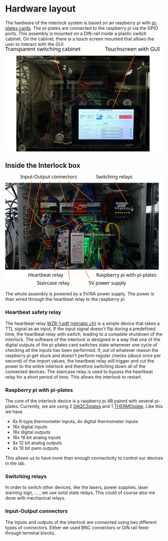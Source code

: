 # Hardware layout

The hardware of the interlock system is based on an raspberry pi with [pi-plates cards](https://pi-plates.com/). The pi-plates are connected to the raspberry pi via the GPIO ports. This assembly is mounted on a DIN-rail inside a plastic switch cabinet. On the cabinet, there is a touch screen mounted that allows the user to interact with the GUI.![](Outside_hardware.svg)



## Inside the Interlock box

![](Inside_hardware.svg)

The whole assembly is powered by a 5V/6A power supply. The power is than wired through the heartbeat relay to the raspberry pi.

### Heartbeat safety relay

The heartbeat relay [WZR-1.pdf (relmatic.ch)](http://www.relmatic.ch/data/de/ec/WZR-1.pdf) is a simple device that takes a TTL signal as an input. If the input signal doesn't flip during a predefined time, the heartbeat relay with switch, leading to a complete shutdown of the interlock. The software of the interlock is designed in a way that one of the digital outputs of the pi-plates card switches state whenever one cycle of checking all the inputs has been performed. If, out of whatever reason the raspberry pi get stuck and doesn't perform regular checks (about once per second) of the import values, the heartbeat relay will trigger and cut the power to the entire interlock and therefore switching down all of the connected devices. The staircase relay is used to bypass the heartbeat relay for a short period of time. This allows the interlock to restart.

### Raspberry pi with pi-plates

The core of the interlock device is a raspberry pi 4B paired with several pi-plates. Currently, we are using 2 [DAQC2plates](https://pi-plates.com/daqc2r1/) and 1 [THERMOplate](https://pi-plates.com/thermoplate/). Like this we have

- 8x K-type thermometer inputs, 4x digital thermometer inputs
- 16x digital inputs
- 16x digital outputs
- 16x 16 bit analog inputs
- 8x 12 bit analog outputs
- 4x 10 bit pwm outputs

This allows us to have more than enough connectivity to control our devices in the lab.

### Switching relays

In order to switch other devices, like the lasers, power supplies, laser warning sign, ... , we use solid state relays. This could of course also me done with mechanical relays.

### Input-Output connectors

The inputs and outputs of the interlock are connected using two different types of connectors. Either we used BNC connectors or DIN rail feed-through terminal blocks.
